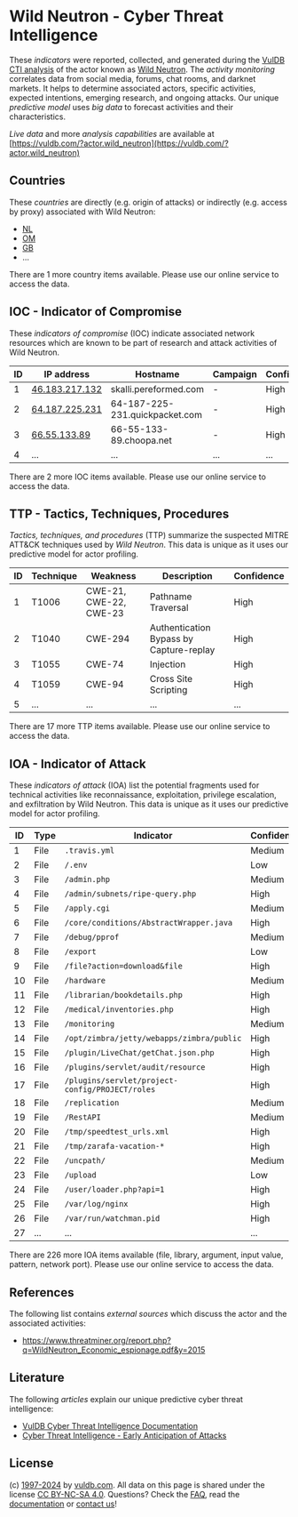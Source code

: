 # Wild Neutron - Cyber Threat Intelligence

These _indicators_ were reported, collected, and generated during the [VulDB CTI analysis](https://vuldb.com/?kb.cti) of the actor known as [Wild Neutron](https://vuldb.com/?actor.wild_neutron). The _activity monitoring_ correlates data from social media, forums, chat rooms, and darknet markets. It helps to determine associated actors, specific activities, expected intentions, emerging research, and ongoing attacks. Our unique _predictive model_ uses _big data_ to forecast activities and their characteristics.

_Live data_ and more _analysis capabilities_ are available at [https://vuldb.com/?actor.wild_neutron](https://vuldb.com/?actor.wild_neutron)

## Countries

These _countries_ are directly (e.g. origin of attacks) or indirectly (e.g. access by proxy) associated with Wild Neutron:

* [NL](https://vuldb.com/?country.nl)
* [OM](https://vuldb.com/?country.om)
* [GB](https://vuldb.com/?country.gb)
* ...

There are 1 more country items available. Please use our online service to access the data.

## IOC - Indicator of Compromise

These _indicators of compromise_ (IOC) indicate associated network resources which are known to be part of research and attack activities of Wild Neutron.

ID | IP address | Hostname | Campaign | Confidence
-- | ---------- | -------- | -------- | ----------
1 | [46.183.217.132](https://vuldb.com/?ip.46.183.217.132) | skalli.pereformed.com | - | High
2 | [64.187.225.231](https://vuldb.com/?ip.64.187.225.231) | 64-187-225-231.quickpacket.com | - | High
3 | [66.55.133.89](https://vuldb.com/?ip.66.55.133.89) | 66-55-133-89.choopa.net | - | High
4 | ... | ... | ... | ...

There are 2 more IOC items available. Please use our online service to access the data.

## TTP - Tactics, Techniques, Procedures

_Tactics, techniques, and procedures_ (TTP) summarize the suspected MITRE ATT&CK techniques used by _Wild Neutron_. This data is unique as it uses our predictive model for actor profiling.

ID | Technique | Weakness | Description | Confidence
-- | --------- | -------- | ----------- | ----------
1 | T1006 | CWE-21, CWE-22, CWE-23 | Pathname Traversal | High
2 | T1040 | CWE-294 | Authentication Bypass by Capture-replay | High
3 | T1055 | CWE-74 | Injection | High
4 | T1059 | CWE-94 | Cross Site Scripting | High
5 | ... | ... | ... | ...

There are 17 more TTP items available. Please use our online service to access the data.

## IOA - Indicator of Attack

These _indicators of attack_ (IOA) list the potential fragments used for technical activities like reconnaissance, exploitation, privilege escalation, and exfiltration by Wild Neutron. This data is unique as it uses our predictive model for actor profiling.

ID | Type | Indicator | Confidence
-- | ---- | --------- | ----------
1 | File | `.travis.yml` | Medium
2 | File | `/.env` | Low
3 | File | `/admin.php` | Medium
4 | File | `/admin/subnets/ripe-query.php` | High
5 | File | `/apply.cgi` | Medium
6 | File | `/core/conditions/AbstractWrapper.java` | High
7 | File | `/debug/pprof` | Medium
8 | File | `/export` | Low
9 | File | `/file?action=download&file` | High
10 | File | `/hardware` | Medium
11 | File | `/librarian/bookdetails.php` | High
12 | File | `/medical/inventories.php` | High
13 | File | `/monitoring` | Medium
14 | File | `/opt/zimbra/jetty/webapps/zimbra/public` | High
15 | File | `/plugin/LiveChat/getChat.json.php` | High
16 | File | `/plugins/servlet/audit/resource` | High
17 | File | `/plugins/servlet/project-config/PROJECT/roles` | High
18 | File | `/replication` | Medium
19 | File | `/RestAPI` | Medium
20 | File | `/tmp/speedtest_urls.xml` | High
21 | File | `/tmp/zarafa-vacation-*` | High
22 | File | `/uncpath/` | Medium
23 | File | `/upload` | Low
24 | File | `/user/loader.php?api=1` | High
25 | File | `/var/log/nginx` | High
26 | File | `/var/run/watchman.pid` | High
27 | ... | ... | ...

There are 226 more IOA items available (file, library, argument, input value, pattern, network port). Please use our online service to access the data.

## References

The following list contains _external sources_ which discuss the actor and the associated activities:

* https://www.threatminer.org/report.php?q=WildNeutron_Economic_espionage.pdf&y=2015

## Literature

The following _articles_ explain our unique predictive cyber threat intelligence:

* [VulDB Cyber Threat Intelligence Documentation](https://vuldb.com/?kb.cti)
* [Cyber Threat Intelligence - Early Anticipation of Attacks](https://www.scip.ch/en/?labs.20201022)

## License

(c) [1997-2024](https://vuldb.com/?kb.changelog) by [vuldb.com](https://vuldb.com/?kb.about). All data on this page is shared under the license [CC BY-NC-SA 4.0](https://creativecommons.org/licenses/by-nc-sa/4.0/). Questions? Check the [FAQ](https://vuldb.com/?kb.faq), read the [documentation](https://vuldb.com/?kb) or [contact us](https://vuldb.com/?contact)!
